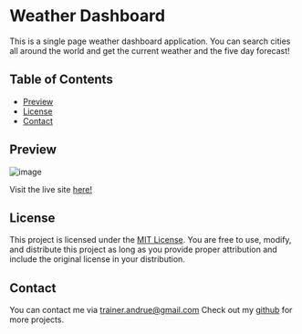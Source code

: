 # Weather Dashboard
This is a single page weather dashboard application. You can search cities all around the world and get the current weather and the five day forecast!  

## Table of Contents

- [Preview](#preview)
- [License](#license)
- [Contact](#contact)
  
## Preview
![image](./Assets/image.png)

Visit the live site [here!](https://andruegage.github.io/weather-dashboard/)

## License

This project is licensed under the [MIT License](https://choosealicense.com/licenses/mit/). You are free to use, modify, and distribute this project as long as you provide proper attribution and include the original license in your distribution.

## Contact

You can contact me via [trainer.andrue@gmail.com](mailto:trainer.andrue@gmail.com)
Check out my [github](https://github.com/AndrueGage) for more projects. 